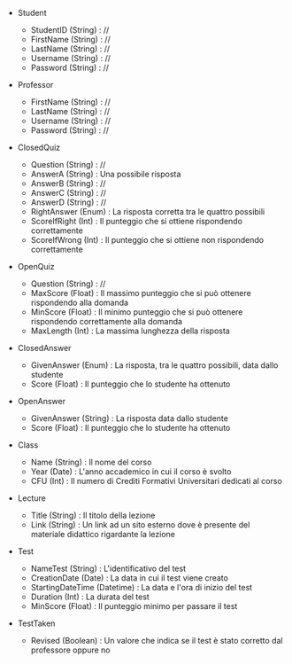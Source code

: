 - Student
  - StudentID (String) : //
  - FirstName (String) : //
  - LastName (String) : //
  - Username (String) : //
  - Password (String) : //


- Professor
  - FirstName (String) : //
  - LastName (String) : //
  - Username (String) : //
  - Password (String) : //


- ClosedQuiz
  - Question (String) : //
  - AnswerA (String) : Una possibile risposta 
  - AnswerB (String) : //
  - AnswerC (String) : // 
  - AnswerD (String) : // 
  - RightAnswer (Enum) : La risposta corretta tra le quattro possibili
  - ScoreIfRight (Int) : Il punteggio che si ottiene rispondendo correttamente
  - ScoreIfWrong (Int) : Il punteggio che si ottiene non rispondendo correttamente


- OpenQuiz
  - Question (String) : //
  - MaxScore (Float) : Il massimo punteggio che si può ottenere rispondendo alla domanda
  - MinScore (Float) : Il minimo punteggio che si può ottenere rispondendo correttamente alla domanda
  - MaxLength (Int) : La massima lunghezza della risposta

- ClosedAnswer
  - GivenAnswer (Enum) : La risposta, tra le quattro possibili, data dallo studente
  - Score (Float) : Il punteggio che lo studente ha ottenuto

- OpenAnswer
  - GivenAnswer (String) : La risposta data dallo studente
  - Score (Float) : Il punteggio che lo studente ha ottenuto 

- Class
  - Name (String) : Il nome del corso
  - Year (Date) : L'anno accademico in cui il corso è svolto
  - CFU (Int) : Il numero di Crediti Formativi Universitari dedicati al corso

- Lecture
  - Title (String) : Il titolo della lezione
  - Link (String) : Un link ad un sito esterno dove è presente del materiale didattico rigardante la lezione

- Test
  - NameTest (String) : L'identificativo del test
  - CreationDate (Date) : La data in cui il test viene creato
  - StartingDateTime (Datetime) : La data e l'ora di inizio del test 
  - Duration (Int) : La durata del test
  - MinScore (Float) : Il punteggio minimo per passare il test

- TestTaken
  - Revised (Boolean) : Un valore che indica se il test è stato corretto dal professore oppure no
